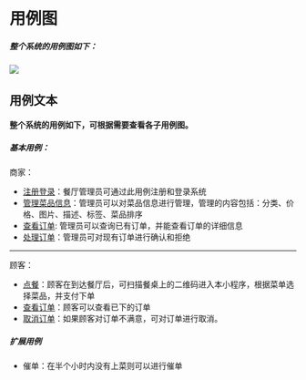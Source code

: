 # 用例图
##### 整个系统的用例图如下：
![](https://github.com/uml163/UML/blob/master/pictures/%E7%94%A8%E4%BE%8B%E5%9B%BE.png)
## 用例文本
#### 整个系统的用例如下，可根据需要查看各子用例图。
##### **基本用例：**
商家：
* [注册登录](https://github.com/uml163/UML/blob/master/report/documents/Usercase%20Diagram/注册用例图.md)：餐厅管理员可通过此用例注册和登录系统
* [管理菜品信息](https://github.com/uml163/UML/blob/master/pictures/%E7%AE%A1%E7%90%86%E8%8F%9C%E5%93%81%E4%BF%A1%E6%81%AF.png)：管理员可以对菜品信息进行管理，管理的内容包括：分类、价格、图片、描述、标签、菜品排序
* [查看订单](https://github.com/uml163/UML/blob/master/pictures/%E7%AE%A1%E7%90%86%E5%91%98%E6%9F%A5%E7%9C%8B%E8%AE%A2%E5%8D%95.png): 管理员可以查询已有订单，并能查看订单的详细信息
* [处理订单](https://github.com/uml163/UML/blob/master/pictures/%E7%AE%A1%E7%90%86%E5%91%98%E5%A4%84%E7%90%86%E8%AE%A2%E5%8D%95.png)：管理员可对现有订单进行确认和拒绝
***
顾客：
* [点餐](https://github.com/uml163/UML/blob/master/pictures/%E7%82%B9%E9%A4%90.png)：顾客在到达餐厅后，可扫描餐桌上的二维码进入本小程序，根据菜单选择菜品，并支付下单
* [查看订单]()：顾客可以查看已下的订单
* [取消订单]()：如果顾客对订单不满意，可对订单进行取消。

##### **扩展用例**
* 催单：在半个小时内没有上菜则可以进行催单
